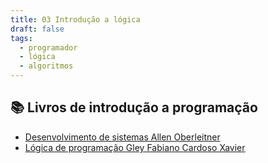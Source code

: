 ```yaml
---
title: 03 Introdução a lógica
draft: false
tags:
  - programador
  - lógica
  - algoritmos
---
```

## 📚 Livros de introdução a programação

- [Desenvolvimento de sistemas Allen Oberleitner](https://jocile.notion.site/Desenvolvimento-de-sistemas-Allen-Oberleitner-7f43c99c571d43ecafd026cda967461e)
- [Lógica de programação Gley Fabiano Cardoso Xavier](https://jocile.notion.site/L-gica-de-programa-o-Gley-Fabiano-Cardoso-Xavier-1dbcc1c64e45402d9f130d07fd2914dd)
